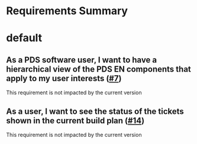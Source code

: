 
Requirements Summary
====================

# default

## As a PDS software user, I want to have a hierarchical view of the PDS EN components that apply to my user interests ([#7](https://github.com/NASA-PDS/pds-github-util/issues/7)) 


This requirement is not impacted by the current version
## As a user, I want to see the status of the tickets shown in the current build plan ([#14](https://github.com/NASA-PDS/pds-github-util/issues/14)) 


This requirement is not impacted by the current version